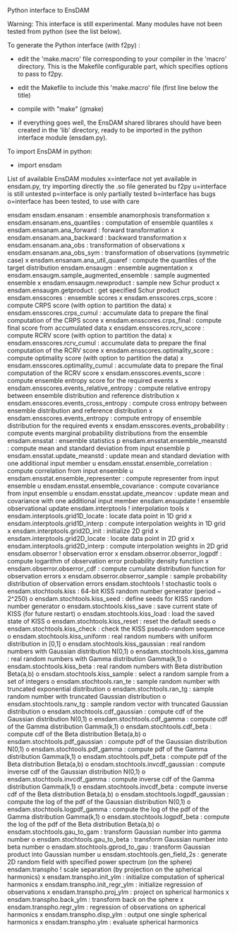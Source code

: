 
Python interface to EnsDAM

Warning: This interface is still experimental.
Many modules have not been tested from python (see the list below).

To generate the Python interface (with f2py) :

 - edit the 'make.macro' file corresponding to your compiler in the 'macro' directory.
   This is the Makefile configurable part, which specifies options to pass to f2py.

 - edit the Makefile to include this 'make.macro' file (first line below the title)

 - compile with "make" (gmake)

 - if everything goes well, the EnsDAM shared librares should
   have been created in the 'lib' directory,
   ready to be imported in the python interface module (ensdam.py).

To import EnsDAM in python:

 - import ensdam

List of available EnsDAM modules
  x=interface not yet available in ensdam.py, try importing directly the .so file generated bu f2py
  u=interface is still untested
  p=interface is only partially tested
  b=interface has bugs
  o=interface has been tested, to use with care

ensdam
    ensdam.ensanam : ensemble anamorphosis transformation
x       ensdam.ensanam.ens_quantiles : computation of ensemble quantiles
x       ensdam.ensanam.ana_forward : forward transformation
x       ensdam.ensanam.ana_backward : backward transformation
x       ensdam.ensanam.ana_obs : transformation of observations
x       ensdam.ensanam.ana_obs_sym : transformation of observations (symmetric case)
x       ensdam.ensanam.ana_util_quaref : compute the quantiles of the target distribution
    ensdam.ensaugm : ensemble augmentation
x       ensdam.ensaugm.sample_augmented_ensemble : sample augmented ensemble
x       ensdam.ensaugm.newproduct : sample new Schur product
x       ensdam.ensaugm.getproduct : get specified Schur product
    ensdam.ensscores : ensemble scores
x       ensdam.ensscores.crps_score : compute CRPS score (with option to partition the data)
x       ensdam.ensscores.crps_cumul : accumulate data to prepare the final computation of the CRPS score
x       ensdam.ensscores.crps_final : compute final score from accumulated data
x       ensdam.ensscores.rcrv_score : compute RCRV score (with option to partition the data)
x       ensdam.ensscores.rcrv_cumul : accumulate data to prepare the final computation of the RCRV score
x       ensdam.ensscores.optimality_score : compute optimality score (with option to partition the data)
x       ensdam.ensscores.optimality_cumul : accumulate data to prepare the final computation of the RCRV score
x       ensdam.ensscores.events_score : compute ensemble entropy score for the required events
x       ensdam.ensscores.events_relative_entropy : compute relative entropy between ensemble distribution and reference distribution
x       ensdam.ensscores.events_cross_entropy : compute cross entropy between ensemble distribution and reference distribution
x       ensdam.ensscores.events_entropy : compute entropy of ensemble distribution for the required events
x       ensdam.ensscores.events_probability : compute events marginal probability distributions from the ensemble
    ensdam.ensstat : ensemble statistics
p       ensdam.ensstat.ensemble_meanstd : compute mean and standard deviation from input ensemble
p       ensdam.ensstat.update_meanstd : update mean and standard deviation with one additional input member
u       ensdam.ensstat.ensemble_correlation : compute correlation from input ensemble
u       ensdam.ensstat.ensemble_representer : compute representer from input ensemble
u       ensdam.ensstat.ensemble_covariance : compute covariance from input ensemble
u       ensdam.ensstat.update_meancov : update mean and covariance with one additional input member
    ensdam.ensupdate ! ensemble observational update
    ensdam.interptools ! interpolation tools
x       ensdam.interptools.grid1D_locate : locate data point in 1D grid
x       ensdam.interptools.grid1D_interp : compute interpolation weights in 1D grid
x       ensdam.interptools.grid2D_init : initialize 2D grid
x       ensdam.interptools.grid2D_locate : locate data point in 2D grid
x       ensdam.interptools.grid2D_interp : compute interpolation weights in 2D grid
    ensdam.obserror ! observation error
x       ensdam.obserror.obserror_logpdf : compute logarithm of observation error probability density function
x       ensdam.obserror.obserror_cdf : compute cumulate distribution function for observation errors
x       ensdam.obserror.obserror_sample : sample probability distribution of observation errors
    ensdam.stochtools ! stochastic tools
o       ensdam.stochtools.kiss : 64-bit KISS random number generator (period ~ 2^250)
o       ensdam.stochtools.kiss_seed : define seeds for KISS random number generator
o       ensdam.stochtools.kiss_save : save current state of KISS (for future restart)
o       ensdam.stochtools.kiss_load : load the saved state of KISS
o       ensdam.stochtools.kiss_reset : reset the default seeds
o       ensdam.stochtools.kiss_check : check the KISS pseudo-random sequence
o       ensdam.stochtools.kiss_uniform : real random numbers with uniform distribution in [0,1]
o       ensdam.stochtools.kiss_gaussian : real random numbers with Gaussian distribution N(0,1)
o       ensdam.stochtools.kiss_gamma : real random numbers with Gamma distribution Gamma(k,1)
o       ensdam.stochtools.kiss_beta : real random numbers with Beta distribution Beta(a,b)
o       ensdam.stochtools.kiss_sample : select a random sample from a set of integers
o       ensdam.stochtools.ran_te : sample random number with truncated exponential distribution
o       ensdam.stochtools.ran_tg : sample random number with truncated Gaussian distribution
o       ensdam.stochtools.ranv_tg : sample random vector with truncated Gaussian distribution
o       ensdam.stochtools.cdf_gaussian : compute cdf of the Gaussian distribution N(0,1)
o       ensdam.stochtools.cdf_gamma : compute cdf of the Gamma distribution Gamma(k,1)
o       ensdam.stochtools.cdf_beta : compute cdf of the Beta distribution Beta(a,b)
o       ensdam.stochtools.pdf_gaussian : compute pdf of the Gaussian distribution N(0,1)
o       ensdam.stochtools.pdf_gamma : compute pdf of the Gamma distribution Gamma(k,1)
o       ensdam.stochtools.pdf_beta : compute pdf of the Beta distribution Beta(a,b)
o       ensdam.stochtools.invcdf_gaussian : compute inverse cdf of the Gaussian distribution N(0,1)
o       ensdam.stochtools.invcdf_gamma : compute inverse cdf of the Gamma distribution Gamma(k,1)
o       ensdam.stochtools.invcdf_beta : compute inverse cdf of the Beta distribution Beta(a,b)
o       ensdam.stochtools.logpdf_gaussian : compute the log of the pdf of the Gaussian distribution N(0,1)
o       ensdam.stochtools.logpdf_gamma : compute the log of the pdf of the Gamma distribution Gamma(k,1)
o       ensdam.stochtools.logpdf_beta : compute the log of the pdf of the Beta distribution Beta(a,b)
o       ensdam.stochtools.gau_to_gam : transform Gaussian number into gamma number
o       ensdam.stochtools.gau_to_beta : transform Gaussian number into beta number
o       ensdam.stochtools.gprod_to_gau : transform Gaussian product into Gaussian number
u       ensdam.stochtools.gen_field_2s : generate 2D random field with specified power spectrum (on the sphere)
    ensdam.transpho ! scale separation (by projection on the spherical harmonics)
x       ensdam.transpho.init_ylm : initialize computation of spherical harmonics
x       ensdam.transpho.init_regr_ylm : initialize regression of observations
x       ensdam.transpho.proj_ylm : project on spherical harmonics
x       ensdam.transpho.back_ylm : transform back on the sphere
x       ensdam.transpho.regr_ylm : regression of observations on spherical harmonics
x       ensdam.transpho.disp_ylm : output one single spherical harmonics
x       ensdam.transpho.ylm : evaluate spherical harmonics
